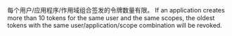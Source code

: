 每个用户/应用程序/作用域组合签发的令牌数量有限。 If an application creates more than 10 tokens for the same user and the same scopes, the oldest tokens with the same user/application/scope combination will be revoked.